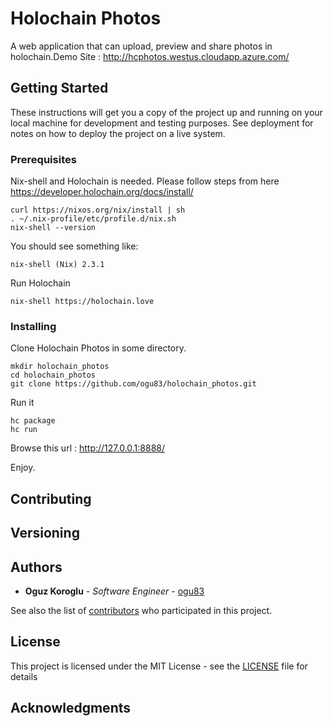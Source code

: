 # Holochain Photos

A web application that can upload, preview and share photos in holochain.Demo Site : http://hcphotos.westus.cloudapp.azure.com/

## Getting Started

These instructions will get you a copy of the project up and running on your local machine for development and testing purposes. See deployment for notes on how to deploy the project on a live system.

### Prerequisites

Nix-shell and Holochain is needed. Please follow steps from here https://developer.holochain.org/docs/install/

```
curl https://nixos.org/nix/install | sh
. ~/.nix-profile/etc/profile.d/nix.sh
nix-shell --version
```

You should see something like:
```
nix-shell (Nix) 2.3.1
```

Run Holochain

```
nix-shell https://holochain.love
```

### Installing

Clone Holochain Photos in some directory.

```
mkdir holochain_photos
cd holochain_photos
git clone https://github.com/ogu83/holochain_photos.git
```

Run it
```
hc package
hc run
```

Browse this url : http://127.0.0.1:8888/

Enjoy.


## Contributing


## Versioning

## Authors

* **Oguz Koroglu** - *Software Engineer* - [ogu83](https://github.com/ogu83)

See also the list of [contributors](https://github.com/ogu83/holochain_photos/contributors) who participated in this project.

## License

This project is licensed under the MIT License - see the [LICENSE](LICENSE) file for details

## Acknowledgments

